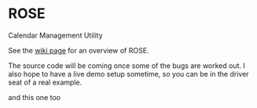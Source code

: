 # ROSE
Calendar Management Utility

See the [wiki page](https://github.com/riversdev0/ROSE/wiki) for an overview of ROSE.

The source code will be coming once some of the bugs are worked out. I also hope to have a live demo setup sometime, so you can be in the driver seat of a real example.

and this one too
